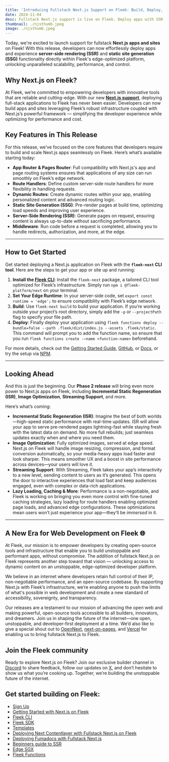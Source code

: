 ```yaml
---
title: 'Introducing Fullstack Next.js Support on Fleek: Build, Deploy, and Scale Dynamic Apps with Ease'
date: 2024-11-04
desc: Fullstack Next.js support is live on Fleek. Deploy apps with SSR and SSG on an edge-optimized platform for top performance and control.
thumbnail: ./njsthumb.jpeg
image: ./njsthumb.jpeg
---
```


Today, we're excited to launch support for fullstack **Next.js apps and sites** on Fleek! With this release, developers can now effortlessly deploy apps and experience **server-side rendering (SSR)** and **static site generation (SSG)** functionality directly within Fleek's edge-optimized platform, unlocking unparalleled scalability, performance, and control.

## **Why Next.js on Fleek?**

At Fleek, we’re committed to empowering developers with innovative tools that are reliable and cutting-edge. With our new [**Next.js support**](https://fleek.xyz/docs/cli/fleek-next-adapter/), deploying full-stack applications to Fleek has never been easier. Developers can now build apps and sites leveraging Fleek’s robust infrastructure coupled with Next.js’s powerful framework — simplifying the developer experience while optimizing for performance and cost.

## **Key Features in This Release**

For this release, we’ve focused on the core features that developers require to build and scale Next.js apps seamlessly on Fleek. Here’s what’s available starting today:

- **App Router & Pages Router**: Full compatibility with Next.js's app and page routing systems ensures that applications of any size can run smoothly on Fleek’s edge network.
- **Route Handlers**: Define custom server-side route handlers for more flexibility in handling requests.
- **Dynamic Routes**: Create dynamic routes within your app, enabling personalized content and advanced routing logic.
- **Static Site Generation (SSG)**: Pre-render pages at build time, optimizing load speeds and improving user experience.
- **Server-Side Rendering (SSR)**: Generate pages on request, ensuring content is always up-to-date without sacrificing performance.
- **Middleware**: Run code before a request is completed, allowing you to handle redirects, authorization, and more, at the edge.

---

## **How to Get Started**

Get started deploying a Next.js application on Fleek with the **`fleek-next` CLI tool**. Here are the steps to get your app or site up and running:

1. **Install the [Fleek CLI](https://fleek.xyz/docs/cli/)**: Install the `fleek-next` package, a tailored CLI tool optimized for Fleek’s infrastructure. Simply run `npm i @fleek-platform/next` on your terminal.
2. **Set Your Edge Runtime**: In your server-side code, set `export const runtime = 'edge';` to ensure compatibility with Fleek’s edge network.
3. **Build**: Use `fleek-next build` to build your application. If you’re working outside your project’s root directory, simply add the `-p` or `--projectPath` flag to specify your file path.
4. **Deploy**: Finally deploy your application using `fleek functions deploy --bundle=false --path .fleek/dist/index.js --assets .fleek/static`. This command will prompt you to add the function name, so ensure that you run `fleek functions create -–name <function-name>` beforehand.

For more details, check out the [Getting Started Guide](https://fleek.xyz/docs/cli/fleek-next-adapter/), [GitHub](https://github.com/fleek-tools/fleek-nextjs-boilerplate), or [Docs](https://fleek.xyz/docs/platform/frameworks/), or try the setup via [NPM](https://www.npmjs.com/package/@fleek-platform/next).

---

## **Looking Ahead**

And this is just the beginning. Our **Phase 2 release** will bring even more power to Next.js apps on Fleek, including **Incremental Static Regeneration (ISR)**, **Image Optimization**, **Streaming Support**, and more.

Here’s what’s coming:

- **Incremental Static Regeneration (ISR)**: Imagine the best of both worlds—high-speed static performance with real-time updates. ISR will allow your app to serve pre-rendered pages lightning-fast while staying fresh with the latest data on demand. No more full rebuilds; just seamless updates exactly when and where you need them.
- **Image Optimization**: Fully optimized images, served at edge speed. Next.js on Fleek will handle image resizing, compression, and format conversion automatically, so your media-heavy apps load faster and look sharper. This means smoother UX and a boost in site performance across devices—your users will love it.
- **Streaming Support**: With Streaming, Fleek takes your app’s interactivity to a new level, sending content to users as it’s generated. This opens the door to interactive experiences that load fast and keep audiences engaged, even with complex or data-rich applications.
- **Lazy Loading, Caching & More**: Performance is a non-negotiable, and Fleek is working on bringing you even more control with fine-tuned caching strategies, lazy loading for route handlers enabling optimized page loads, and advanced edge configurations. These optimizations mean users won’t just experience your app—they’ll be _immersed_ in it.

---

## **A New Era for Web Development on Fleek 🌐**

At Fleek, our mission is to empower developers by creating open-source tools and infrastructure that enable you to build unstoppable and performant apps, without compromise. The addition of fullstack Next.js on Fleek represents another step toward that vision — unlocking access to dynamic content on an unstoppable, edge-optimized developer platform.

We believe in an internet where developers retain full control of their IP, non-negotiable performance, and an open-source codebase. By supporting Next.js with Fleek’s infrastructure, we’re enabling anyone to push the limits of what's possible in web development and create a new standard of accessibility, sovereignty, and transparency.

Our releases are a testament to our mission of advancing the open web and making powerful, open-source tools accessible to all builders, innovators, and dreamers. Join us in shaping the future of the internet—one open, unstoppable, and developer-first deployment at a time. We’d also like to give a special shout out to [OpenNext](https://opennext.js.org/), [next-on-pages](https://github.com/cloudflare/next-on-pages), and [Vercel](https://vercel.com/) for enabling us to bring fullstack Next.js to Fleek.

## **Join the Fleek community**

Ready to explore Next.js on Fleek? Join our exclusive builder channel in [Discord](https://discord.com/invite/fleek) to share feedback, follow our updates on [X](https://x.com/fleek), and don’t hesitate to show us what you’re cooking up. Together, we’re building the unstoppable future of the internet.

## **Get started building on Fleek:**

- [Sign Up](https://fleek.xyz/dashboard/)
- [Getting Started with Next.js on Fleek](https://fleek.xyz/docs/cli/fleek-next-adapter/)
- [Fleek CLI](https://fleek.xyz/docs/cli/)
- [Fleek SDK](https://fleek.xyz/docs/sdk/)
- [Templates](https://fleek.xyz/templates/)
- [Deploying Next Contentlayer with Fullstack Next.js on Fleek](https://fleek.xyz/guides/deploy-nextjs-fullstack-fleek-adapter-guide/)
- [Deploying Fumadocs with Fullstack Next.js](https://fleek.xyz/guides/deploy-fumadocs-fullstack-nextjs-on-fleek-guide/)
- [Beginners guide to SSR](https://fleek.xyz/blog/learn/server-side-rendering-explained/)
- [Edge SGX](https://fleek.xyz/docs/cli/edge-sgx/)
- [Fleek Functions](https://fleek.xyz/docs/cli/functions/)
